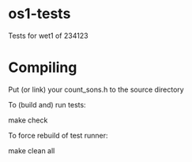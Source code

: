os1-tests
=========

Tests for wet1 of 234123

Compiling
==========
Put (or link) your count_sons.h to the source directory

To (build and) run tests:

make check

To force rebuild of test runner:

make clean all
